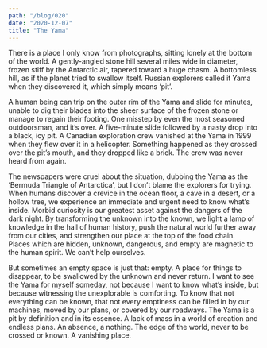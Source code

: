 ```yaml
---
path: "/blog/020"
date: "2020-12-07"
title: "The Yama"
---
```


There is a place I only know from photographs, sitting lonely at the bottom of the world. A gently-angled stone hill several miles wide in diameter, frozen stiff by the Antarctic air, tapered toward a huge chasm. A bottomless hill, as if the planet tried to swallow itself. Russian explorers called it Yama when they discovered it, which simply means ‘pit’.

A human being can trip on the outer rim of the Yama and slide for minutes, unable to dig their blades into the sheer surface of the frozen stone or manage to regain their footing. One misstep by even the most seasoned outdoorsman, and it’s over. A five-minute slide followed by a nasty drop into a black, icy pit. A Canadian exploration crew vanished at the Yama in 1999 when they flew over it in a helicopter. Something happened as they crossed over the pit’s mouth, and they dropped like a brick. The crew was never heard from again.

The newspapers were cruel about the situation, dubbing the Yama as the ‘Bermuda Triangle of Antarctica’, but I don’t blame the explorers for trying. When humans discover a crevice in the ocean floor, a cave in a desert, or a hollow tree, we experience an immediate and urgent need to know what’s inside. Morbid curiosity is our greatest asset against the dangers of the dark night. By transforming the unknown into the known, we light a lamp of knowledge in the hall of human history, push the natural world further away from our cities, and strengthen our place at the top of the food chain. Places which are hidden, unknown, dangerous, and empty are magnetic to the human spirit. We can’t help ourselves.

But sometimes an empty space is just that: empty. A place for things to disappear, to be swallowed by the unknown and never return. I want to see the Yama for myself someday, not because I want to know what’s inside, but because witnessing the unexplorable is comforting. To know that not everything can be known, that not every emptiness can be filled in by our machines, moved by our plans, or covered by our roadways. The Yama is a pit by definition and in its essence. A lack of mass in a world of creation and endless plans. An absence, a nothing. The edge of the world, never to be crossed or known. A vanishing place.
